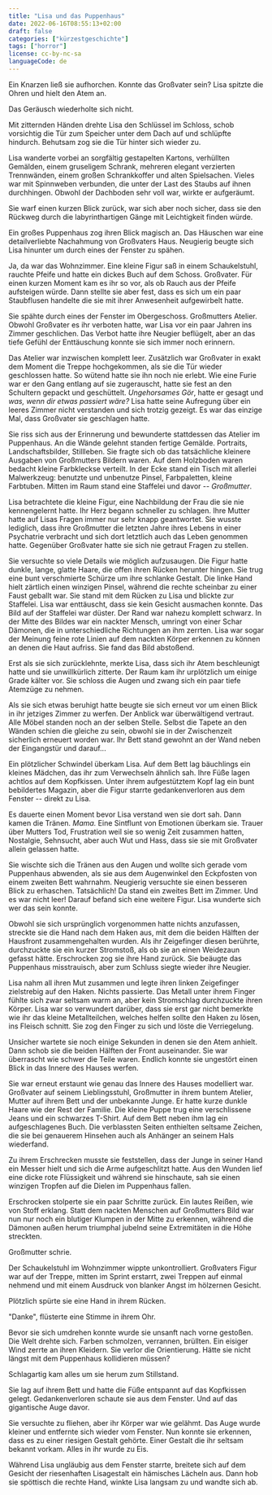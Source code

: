 ```yaml
---
title: "Lisa und das Puppenhaus"
date: 2022-06-16T08:55:13+02:00
draft: false
categories: ["kürzestgeschichte"]
tags: ["horror"]
license: cc-by-nc-sa
languageCode: de
---
```


Ein Knarzen ließ sie aufhorchen. Konnte das Großvater sein? Lisa spitzte die Ohren und hielt den Atem an.

Das Geräusch wiederholte sich nicht.

Mit zitternden Händen drehte Lisa den Schlüssel im Schloss, schob vorsichtig die Tür zum Speicher unter dem Dach auf und schlüpfte hindurch. Behutsam zog sie die Tür hinter sich wieder zu.

Lisa wanderte vorbei an sorgfältig gestapelten Kartons, verhüllten Gemälden, einem gruseligem Schrank, mehreren elegant verzierten Trennwänden, einem großen Schrankkoffer und alten Spielsachen. Vieles war mit Spinnweben verbunden, die unter der Last des Staubs auf ihnen durchhingen. Obwohl der Dachboden sehr voll war, wirkte er aufgeräumt.

Sie warf einen kurzen Blick zurück, war sich aber noch sicher, dass sie den Rückweg durch die labyrinthartigen Gänge mit Leichtigkeit finden würde.

Ein großes Puppenhaus zog ihren Blick magisch an. Das Häuschen war eine detailverliebte Nachahmung von Großvaters Haus. Neugierig beugte sich Lisa hinunter um durch eines der Fenster zu spähen.

Ja, da war das Wohnzimmer. Eine kleine Figur saß in einem Schaukelstuhl, rauchte Pfeife und hatte ein dickes Buch auf dem Schoss. Großvater. Für einen kurzen Moment kam es ihr so vor, als ob Rauch aus der Pfeife aufsteigen würde. Dann stellte sie aber fest, dass es sich um ein paar Staubflusen handelte die sie mit ihrer Anwesenheit aufgewirbelt hatte.

Sie spähte durch eines der Fenster im Obergeschoss. Großmutters Atelier. Obwohl Großvater es ihr verboten hatte, war Lisa vor ein paar Jahren ins Zimmer geschlichen. Das Verbot hatte ihre Neugier beflügelt, aber an das tiefe Gefühl der Enttäuschung konnte sie sich immer noch erinnern.

Das Atelier war inzwischen komplett leer. Zusätzlich war Großvater in exakt dem Moment die Treppe hochgekommen, als sie die Tür wieder geschlossen hatte. So wütend hatte sie ihn noch nie erlebt. Wie eine Furie war er den Gang entlang auf sie zugerauscht, hatte sie fest an den Schultern gepackt und geschüttelt. *Ungehorsames Gör*, hatte er gesagt und *was, wenn dir etwas passiert wäre?* Lisa hatte seine Aufregung über ein leeres Zimmer nicht verstanden und sich trotzig gezeigt. Es war das einzige Mal, dass Großvater sie geschlagen hatte.

Sie riss sich aus der Erinnerung und bewunderte stattdessen das Atelier im Puppenhaus. An die Wände gelehnt standen fertige Gemälde. Portraits, Landschaftsbilder, Stillleben. Sie fragte sich ob das tatsächliche kleinere Ausgaben von Großmutters Bildern waren. Auf dem Holzboden waren bedacht kleine Farbkleckse verteilt. In der Ecke stand ein Tisch mit allerlei Malwerkzeug: benutzte und unbenutze Pinsel, Farbpaletten, kleine Farbtuben. Mitten im Raum stand eine Staffelei und davor -- *Großmutter*.

Lisa betrachtete die kleine Figur, eine Nachbildung der Frau die sie nie kennengelernt hatte. Ihr Herz begann schneller zu schlagen. Ihre Mutter hatte auf Lisas Fragen immer nur sehr knapp geantwortet. Sie wusste lediglich, dass ihre Großmutter die letzten Jahre ihres Lebens in einer Psychatrie verbracht und sich dort letztlich auch das Leben genommen hatte. Gegenüber Großvater hatte sie sich nie getraut Fragen zu stellen.

Sie versuchte so viele Details wie möglich aufzusaugen. Die Figur hatte dunkle, lange, glatte Haare, die offen ihren Rücken herunter hingen. Sie trug eine bunt verschmierte Schürze um ihre schlanke Gestalt. Die linke Hand hielt zärtlich einen winzigen Pinsel, während die rechte scheinbar zu einer Faust geballt war. Sie stand mit dem Rücken zu Lisa und blickte zur Staffelei. Lisa war enttäuscht, dass sie kein Gesicht ausmachen konnte. Das Bild auf der Staffelei war düster. Der Rand war nahezu komplett schwarz. In der Mitte des Bildes war ein nackter Mensch, umringt von einer Schar Dämonen, die in unterschiedliche Richtungen an ihm zerrten. Lisa war sogar der Meinung feine rote Linien auf dem nackten Körper erkennen zu können an denen die Haut aufriss. Sie fand das Bild abstoßend.

Erst als sie sich zurücklehnte, merkte Lisa, dass sich ihr Atem beschleunigt hatte und sie unwillkürlich zitterte. Der Raum kam ihr urplötzlich um einige Grade kälter vor. Sie schloss die Augen und zwang sich ein paar tiefe Atemzüge zu nehmen.

Als sie sich etwas beruhigt hatte beugte sie sich erneut vor um einen Blick in ihr jetziges Zimmer zu werfen. Der Anblick war überwältigend vertraut. Alle Möbel standen noch an der selben Stelle. Selbst die Tapete an den Wänden schien die gleiche zu sein, obwohl sie in der Zwischenzeit sicherlich erneuert worden war. Ihr Bett stand gewohnt an der Wand neben der Eingangstür und darauf...

Ein plötzlicher Schwindel überkam Lisa. Auf dem Bett lag bäuchlings ein kleines Mädchen, das ihr zum Verwechseln ähnlich sah. Ihre Füße lagen achtlos auf dem Kopfkissen. Unter ihrem aufgestütztem Kopf lag ein bunt bebildertes Magazin, aber die Figur starrte gedankenverloren aus dem Fenster -- direkt zu Lisa.

Es dauerte einen Moment bevor Lisa verstand wen sie dort sah. Dann kamen die Tränen. *Mama.* Eine Sintflunt von Emotionen überkam sie. Trauer über Mutters Tod, Frustration weil sie so wenig Zeit zusammen hatten, Nostalgie, Sehnsucht, aber auch Wut und Hass, dass sie sie mit Großvater allein gelassen hatte.

Sie wischte sich die Tränen aus den Augen und wollte sich gerade vom Puppenhaus abwenden, als sie aus dem Augenwinkel den Eckpfosten von einem zweiten Bett wahrnahm. Neugierig versuchte sie einen besseren Blick zu erhaschen. Tatsächlich! Da stand ein zweites Bett im Zimmer. Und es war nicht leer! Darauf befand sich eine weitere Figur. Lisa wunderte sich wer das sein konnte.

Obwohl sie sich ursprünglich vorgenommen hatte nichts anzufassen, streckte sie die Hand nach dem Haken aus, mit dem die beiden Hälften der Hausfront zusammengehalten wurden. Als ihr Zeigefinger diesen berührte, durchzuckte sie ein kurzer Stromstoß, als ob sie an einen Weidezaun gefasst hätte. Erschrocken zog sie ihre Hand zurück. Sie beäugte das Puppenhaus misstrauisch, aber zum Schluss siegte wieder ihre Neugier.

Lisa nahm all ihren Mut zusammen und legte ihren linken Zeigefinger zielstrebig auf den Haken. Nichts passierte. Das Metall unter ihrem Finger fühlte sich zwar seltsam warm an, aber kein Stromschlag durchzuckte ihren Körper. Lisa war so verwundert darüber, dass sie erst gar nicht bemerkte wie ihr das kleine Metallteilchen, welches helfen sollte den Haken zu lösen, ins Fleisch schnitt. Sie zog den Finger zu sich und löste die Verriegelung.

Unsicher wartete sie noch einige Sekunden in denen sie den Atem anhielt. Dann schob sie die beiden Hälften der Front auseinander. Sie war überrascht wie schwer die Teile waren. Endlich konnte sie ungestört einen Blick in das Innere des Hauses werfen.

Sie war erneut erstaunt wie genau das Innere des Hauses modelliert war. Großvater auf seinem Lieblingsstuhl, Großmutter in ihrem buntem Atelier, Mutter auf ihrem Bett und der unbekannte Junge. Er hatte kurze dunkle Haare wie der Rest der Familie. Die kleine Puppe trug eine verschlissene Jeans und ein schwarzes T-Shirt. Auf dem Bett neben ihm lag ein aufgeschlagenes Buch. Die verblassten Seiten enthielten seltsame Zeichen, die sie bei genauerem Hinsehen auch als Anhänger an seinem Hals wiederfand.

Zu ihrem Erschrecken musste sie feststellen, dass der Junge in seiner Hand ein Messer hielt und sich die Arme aufgeschlitzt hatte. Aus den Wunden lief eine dicke rote Flüssigkeit und während sie hinschaute, sah sie einen winzigen Tropfen auf die Dielen im Puppenhaus fallen.

Erschrocken stolperte sie ein paar Schritte zurück. Ein lautes Reißen, wie von Stoff erklang. Statt dem nackten Menschen auf Großmutters Bild war nun nur noch ein blutiger Klumpen in der Mitte zu erkennen, während die Dämonen außen herum triumphal jubelnd seine Extremitäten in die Höhe streckten.

Großmutter schrie.

Der Schaukelstuhl im Wohnzimmer wippte unkontrolliert. Großvaters Figur war auf der Treppe, mitten im Sprint erstarrt, zwei Treppen auf einmal nehmend und mit einem Ausdruck von blanker Angst im hölzernen Gesicht.

Plötzlich spürte sie eine Hand in ihrem Rücken.

"Danke", flüsterte eine Stimme in ihrem Ohr.

Bevor sie sich umdrehen konnte wurde sie unsanft nach vorne gestoßen. Die Welt drehte sich. Farben schmolzen, verrannen, brüllten. Ein eisiger Wind zerrte an ihren Kleidern. Sie verlor die Orientierung. Hätte sie nicht längst mit dem Puppenhaus kollidieren müssen?

Schlagartig kam alles um sie herum zum Stillstand.

Sie lag auf ihrem Bett und hatte die Füße entspannt auf das Kopfkissen gelegt. Gedankenverloren schaute sie aus dem Fenster. Und auf das gigantische Auge davor.

Sie versuchte zu fliehen, aber ihr Körper war wie gelähmt. Das Auge wurde kleiner und entfernte sich wieder vom Fenster. Nun konnte sie erkennen, dass es zu einer riesigen Gestalt gehörte. Einer Gestalt die ihr seltsam bekannt vorkam. Alles in ihr wurde zu Eis.

Während Lisa ungläubig aus dem Fenster starrte, breitete sich auf dem Gesicht der riesenhaften Lisagestalt ein hämisches Lächeln aus. Dann hob sie spöttisch die rechte Hand, winkte Lisa langsam zu und wandte sich ab.
